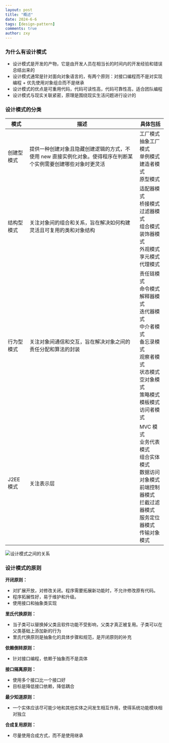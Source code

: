 ```yaml
---
layout: post
title: "概述"
date: 2024-6-6
tags: [design-pattern]
comments: true
author: zxy
---
```


### 为什么有设计模式

- 设计模式是开发的产物，它是由开发人员在相当长的时间内的开发经验和错误总结出来的
- 设计模式通常是针对面向对象语言的，有两个原则：对接口编程而不是对实现编程 + 优先使用对象组合而不是继承
- 设计模式的优点是可重用代码，代码可读性高，代码可靠性高，适合团队编程
- 设计模式与现实关联紧密，原理是围绕现实生活问题进行设计的

### 设计模式的分类

| 模式       | 描述                                                                                                            | 具体包括                                                                                                                                                                           |
| ---------- | --------------------------------------------------------------------------------------------------------------- | ---------------------------------------------------------------------------------------------------------------------------------------------------------------------------------- |
| 创建型模式 | 提供一种创建对象且隐藏创建逻辑的方式，不使用 new 直接实例化对象。使得程序在判断某个实例需要创建哪些对象时更灵活 | 工厂模式<br />抽象工厂模式<br />单例模式<br />建造者模式<br />原型模式                                                                                                             |
| 结构型模式 | 关注对象间的组合和关系，旨在解决如何构建灵活且可复用的类和对象结构                                              | 适配器模式<br />桥接模式<br />过滤器模式<br />组合模式<br />装饰器模式<br />外观模式<br />享元模式<br />代理模式                                                                   |
| 行为型模式 | 关注对象间通信和交互，旨在解决对象之间的责任分配和算法的封装                                                    | 责任链模式<br />命令模式<br />解释器模式<br />迭代器模式<br />中介者模式<br />备忘录模式<br />观察者模式<br />状态模式<br />空对象模式<br />策略模式<br />模板模式<br />访问者模式 |
| J2EE 模式  | 关注表示层                                                                                                      | MVC 模式<br />业务代表模式<br />组合实体模式<br />数据访问对象模式<br />前端控制器模式<br />拦截过滤器模式<br />服务定位器模式<br />传输对象模式                                   |

![设计模式之间的关系](https://www.runoob.com/wp-content/uploads/2014/08/mmexport1707099938077.png)

### 设计模式的原则

**开闭原则：**

- 对扩展开放，对修改关闭。程序需要拓展新功能时，不允许修改原有代码。
- 程序拓展性好，易于维护和升级。
- 使用接口和抽象类实现

**里氏代换原则：**

- 当子类可以替换掉父类且软件功能不受影响，父类才真正被复用。子类可以在父类基础上添加新的行为
- 里氏代换原则是抽象化的具体步骤和规范，是开闭原则的补充

**依赖倒转原则：**

- 针对接口编程，依赖于抽象而不是具体

**接口隔离原则：**

- 使用多个接口比一个接口好
- 目标是降低接口依赖，降低耦合

**最少知道原则：**

- 一个实体应该尽可能少地和其他实体之间发生相互作用，使得系统功能模块相对独立

**合成复用原则：**

- 尽量使用合成方式，而不是使用继承

